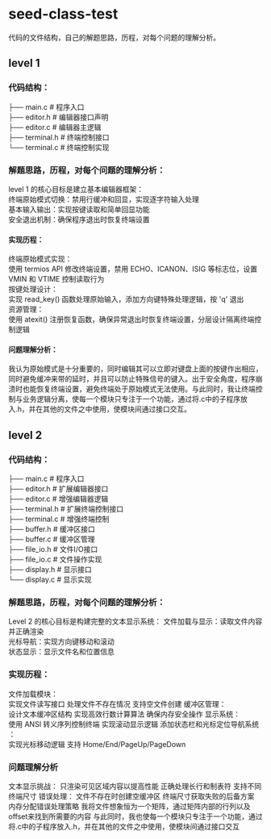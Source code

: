 # seed-class-test
代码的文件结构，自己的解题思路，历程，对每个问题的理解分析。
##  level 1
###  代码结构：  
├── main.c            # 程序入口  
├── editor.h          # 编辑器接口声明  
├── editor.c          # 编辑器主逻辑  
├── terminal.h        # 终端控制接口  
└── terminal.c        # 终端控制实现  
###  解题思路，历程，对每个问题的理解分析：  
level 1 的核心目标是建立基本编辑器框架：  
终端原始模式切换​​：禁用行缓冲和回显，实现逐字符输入处理  
基本输入输出​​：实现按键读取和简单回显功能  
安全退出机制​​：确保程序退出时恢复终端设置  
####  实现历程：  
​​终端原始模式实现​​：  
使用 termios API 修改终端设置，禁用 ECHO、ICANON、ISIG 等标志位，设置 VMIN 和 VTIME 控制读取行为  
按键处理设计​​：  
实现 read_key() 函数处理原始输入，添加方向键特殊处理逻辑，按 'q' 退出  
资源管理​​：  
使用 atexit() 注册恢复函数，确保异常退出时恢复终端设置，分层设计隔离终端控制逻辑  
####  问题理解分析：   
我认为原始模式是十分重要的，同时编辑其可以立即对键盘上面的按键作出相应，同时避免缓冲来带的延时，并且可以防止特殊信号的键入。出于安全角度，程序崩溃时也能恢复终端设置，避免终端处于原始模式无法使用。与此同时，我让终端控制与业务逻辑分离，使每一个模块只专注于一个功能，通过将.c中的子程序放入.h，并在其他的文件之中使用，使模块间通过接口交互。  

##  level 2  

###  代码结构：  
├── main.c            # 程序入口  
├── editor.h          # 扩展编辑器接口  
├── editor.c          # 增强编辑器逻辑  
├── terminal.h        # 扩展终端控制接口  
├── terminal.c        # 增强终端控制  
├── buffer.h          # 缓冲区接口  
├── buffer.c          # 缓冲区管理  
├── file_io.h         # 文件I/O接口  
├── file_io.c         # 文件操作实现  
├── display.h         # 显示接口  
└── display.c         # 显示实现  
###  解题思路，历程，对每个问题的理解分析：  
Level 2 的核心目标是构建完整的文本显示系统：
文件加载与显示​​：读取文件内容并正确渲染  
​​光标导航​​：实现方向键移动和滚动  
​​状态显示​​：显示文件名和位置信息  
###  实现历程：  
​​文件加载模块​​：  
实现文件读写接口
处理文件不存在情况
支持空文件创建
​​缓冲区管理​​：  
设计文本缓冲区结构
实现高效行数计算算法
确保内存安全操作
显示系统​​：  
使用 ANSI 转义序列控制终端
实现滚动显示逻辑
添加状态栏和光标定位
​​导航系统​​：  
实现光标移动逻辑
支持 Home/End/PageUp/PageDown
###  问题理解分析
​​文本显示挑战​​：
只渲染可见区域内容以提高性能
正确处理长行和制表符
支持不同终端尺寸
错误处理​​：
文件不存在时创建空缓冲区
终端尺寸获取失败的后备方案
内存分配错误处理策略
我将文件想象恒为一个矩阵，通过矩阵内部的行列以及offset来找到所需要的内容
与此同时，我也使每一个模块只专注于一个功能，通过将.c中的子程序放入.h，并在其他的文件之中使用，使模块间通过接口交互


